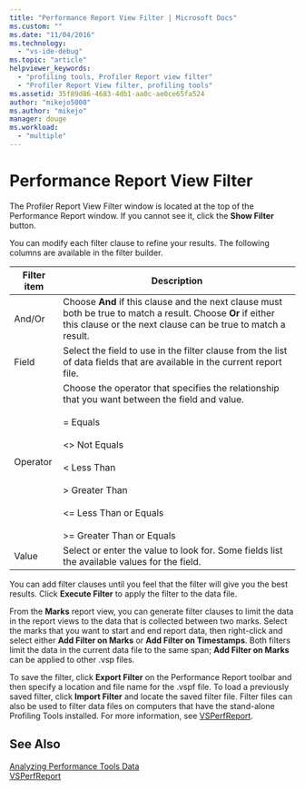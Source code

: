 ```yaml
---
title: "Performance Report View Filter | Microsoft Docs"
ms.custom: ""
ms.date: "11/04/2016"
ms.technology: 
  - "vs-ide-debug"
ms.topic: "article"
helpviewer_keywords: 
  - "profiling tools, Profiler Report view filter"
  - "Profiler Report View filter, profiling tools"
ms.assetid: 35f89d86-4683-4db1-aa0c-ae0ce65fa524
author: "mikejo5000"
ms.author: "mikejo"
manager: douge
ms.workload: 
  - "multiple"
---
```

# Performance Report View Filter
The Profiler Report View Filter window is located at the top of the Performance Report window. If you cannot see it, click the **Show Filter** button.  
  
 You can modify each filter clause to refine your results. The following columns are available in the filter builder.  
  
|Filter item|Description|  
|-----------------|-----------------|  
|And/Or|Choose **And** if this clause and the next clause must both be true to match a result. Choose **Or** if either this clause or the next clause can be true to match a result.|  
|Field|Select the field to use in the filter clause from the list of data fields that are available in the current report file.|  
|Operator|Choose the operator that specifies the relationship that you want between the field and value.<br /><br /> =    Equals<br /><br /> <>  Not Equals<br /><br /> <    Less Than<br /><br /> >    Greater Than<br /><br /> <=  Less Than or Equals<br /><br /> >=  Greater Than or Equals|  
|Value|Select or enter the value to look for. Some fields list the available values for the field.|  
  
 You can add filter clauses until you feel that the filter will give you the best results. Click **Execute Filter** to apply the filter to the data file.  
  
 From the **Marks** report view, you can generate filter clauses to limit the data in the report views to the data that is collected between two marks. Select the marks that you want to start and end report data, then right-click and select either **Add Filter on Marks** or **Add Filter on Timestamps**. Both filters limit the data in the current data file to the same span; **Add Filter on Marks** can be applied to other .vsp files.  
  
 To save the filter, click **Export Filter** on the Performance Report toolbar and then specify a location and file name for the .vspf file. To load a previously saved filter, click **Import Filter** and locate the saved filter file. Filter files can also be used to filter data files on computers that have the stand-alone Profiling Tools installed. For more information, see [VSPerfReport](../profiling/vsperfreport.md).  
  
## See Also  
 [Analyzing Performance Tools Data](../profiling/analyzing-performance-tools-data.md)   
 [VSPerfReport](../profiling/vsperfreport.md)
